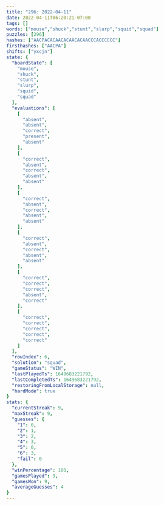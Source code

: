 ```yaml
---
title: "296: 2022-04-11"
date: 2022-04-11T06:20:21-07:00
tags: []
words: ["mouse","shuck","stunt","slurp","squid","squad"]
puzzles: [296]
hashes: ["AACPACACAACACAACACAACCCACCCCCC"]
firsthashes: ["AACPA"]
shifts: ["yxcjn"]
state: {
  "boardState": [
    "mouse",
    "shuck",
    "stunt",
    "slurp",
    "squid",
    "squad"
  ],
  "evaluations": [
    [
      "absent",
      "absent",
      "correct",
      "present",
      "absent"
    ],
    [
      "correct",
      "absent",
      "correct",
      "absent",
      "absent"
    ],
    [
      "correct",
      "absent",
      "correct",
      "absent",
      "absent"
    ],
    [
      "correct",
      "absent",
      "correct",
      "absent",
      "absent"
    ],
    [
      "correct",
      "correct",
      "correct",
      "absent",
      "correct"
    ],
    [
      "correct",
      "correct",
      "correct",
      "correct",
      "correct"
    ]
  ],
  "rowIndex": 6,
  "solution": "squad",
  "gameStatus": "WIN",
  "lastPlayedTs": 1649683221792,
  "lastCompletedTs": 1649683221792,
  "restoringFromLocalStorage": null,
  "hardMode": true
}
stats: {
  "currentStreak": 9,
  "maxStreak": 9,
  "guesses": {
    "1": 0,
    "2": 1,
    "3": 2,
    "4": 3,
    "5": 0,
    "6": 3,
    "fail": 0
  },
  "winPercentage": 100,
  "gamesPlayed": 9,
  "gamesWon": 9,
  "averageGuesses": 4
}
---
```


<!-- more -->
